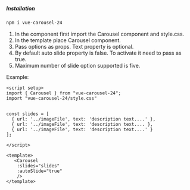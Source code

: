 ##### Installation

```powershell
npm i vue-carousel-24
```



1. In the component first import the Carousel component and style.css.
2. In the template place Carousel component.
3. Pass options as props. Text property is optional.
4. By default auto slide property is false. To activate it need to pass as true. 
5. Maximum number of slide option supported is five.

Example:

```vue
<script setup>
import { Carousel } from "vue-carousel-24";
import "vue-carousel-24/style.css"


const slides = [
  { url: '../imageFile', text: 'description text....' },
  { url: '../imageFile', text: 'description text.... },
  { url: '../imageFile', text: 'description text....' }
];

</script>

<template>
   <Carousel 
    :slides="slides" 
    :autoSlide="true"
    />
</template>
```

